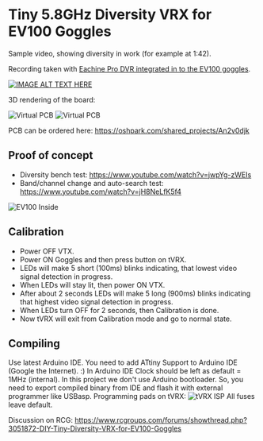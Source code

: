 # Tiny 5.8GHz Diversity VRX for EV100 Goggles
Sample video, showing diversity in work (for example at 1:42).

Recording taken with [Eachine Pro DVR integrated in to the EV100 goggles](https://github.com/nppc/VideoSwitchDVR).

[![IMAGE ALT TEXT HERE](https://img.youtube.com/vi/wFIAKiWohQQ/0.jpg)](https://youtu.be/wFIAKiWohQQ)

3D rendering of the board:

![Virtual PCB](Images/PCB_KiCad1.jpg)
![Virtual PCB](Images/PCB_KiCad2.jpg)

PCB can be ordered here: https://oshpark.com/shared_projects/An2v0djk

## Proof of concept
- Diversity bench test: https://www.youtube.com/watch?v=jwpYg-zWEIs
- Band/channel change and auto-search test: https://www.youtube.com/watch?v=jH8NeLfK5f4

![EV100 Inside](Images/tVRX_fitting.jpg)

## Calibration
- Power OFF VTX.
- Power ON Goggles and then press button on tVRX.
- LEDs will make 5 short (100ms) blinks indicating, that lowest video signal detection in progress.
- When LEDs will stay lit, then power ON VTX.
- After about 2 seconds LEDs will make 5 long (900ms) blinks indicating that highest video signal detection in progress.
- When LEDs turn OFF for 2 seconds, then Calibration is done.
- Now tVRX will exit from Calibration mode and go to normal state.

## Compiling
Use latest Arduino IDE.
You need to add ATtiny Support to Arduino IDE (Google the Internet). :)
In Arduino IDE Clock should be left as default = 1MHz (internal).
In this project we don't use Arduino bootloader. So, you need to export compiled binary from IDE and flash it with external programmer like USBasp.
Programming pads on tVRX:
![tVRX ISP](Images/tVRX_isp.jpg)
All fuses leave default.

Discussion on RCG: https://www.rcgroups.com/forums/showthread.php?3051872-DIY-Tiny-Diversity-VRX-for-EV100-Goggles
